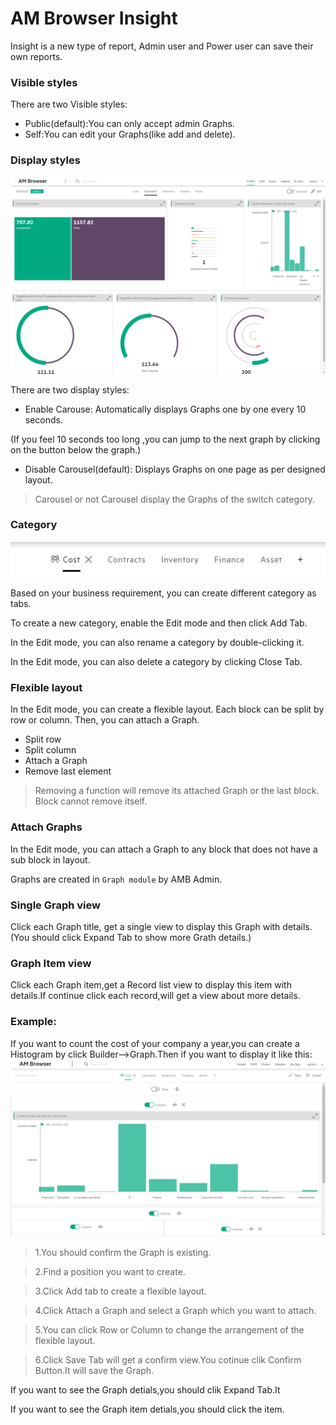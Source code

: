 # AM Browser Insight

Insight is a new type of report, Admin user and Power user can save their own reports.

### Visible styles
There are two Visible styles:

- Public(default):You can only accept admin Graphs.
- Self:You can edit your Graphs(like add and delete).

### Display styles

![Viewer screen shot](img/insight-base.PNG)

There are two display styles:

- Enable Carouse: Automatically displays Graphs one by one every 10 seconds.

(If you feel 10 seconds too long ,you can jump to the next graph by clicking on the button below the graph.)

- Disable Carousel(default): Displays Graphs on one page as per designed layout.

>Carousel or not Carousel display the Graphs of the switch category.

### Category
![Viewer screen shot](img/tab.PNG)

Based on your business requirement, you can create different category as tabs.

To create a new category, enable the Edit mode and then click Add Tab.


In the Edit mode, you can also rename a category by double-clicking it.

In the Edit mode, you can also delete a category by clicking Close Tab.



### Flexible layout



In the Edit mode, you can create a flexible layout. Each block can be split by row or column. Then, you can attach a Graph.

- Split row
- Split column
- Attach a Graph
- Remove last element

 >Removing a function will remove its attached Graph or the last block. Block cannot remove itself.



### Attach Graphs

In the Edit mode, you can attach a Graph to any block that does not have a sub block in layout.

 Graphs are created in `Graph module` by AMB Admin.



### Single Graph view

Click each Graph title, get a single view to display this Graph with details.(You should click Expand Tab to show more Grath details.)

### Graph Item view
Click each Graph item,get a Record list view to display this item with details.If continue click each record,will get a view about more details.

### Example:

If you want to count the cost of your company a year,you can create a Histogram by click Builder-->Graph.Then if you want to display it like this:
![Viewer screen shot](img/edit_view.PNG)
> 1.You should confirm the Graph is existing.

>2.Find a position you want to create.

>3.Click Add tab to create a flexible layout.

>4.Click Attach a Graph and select a Graph which you want to attach.

>5.You can click Row or Column to change the arrangement of the flexible layout.

>6.Click Save Tab will get a confirm view.You cotinue clik Confirm Button.It will save the Graph.

If you want to see the Graph detials,you should clik Expand Tab.It

If you want to see the Graph item detials,you should click the item.
